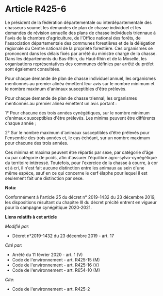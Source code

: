 # Article R425-6

Le président de la fédération départementale ou interdépartementale des chasseurs soumet les demandes de plan de chasse
individuel et les demandes de révision annuelle des plans de chasse individuels triennaux à l'avis de la chambre
d'agriculture, de l'Office national des forêts, de l'association départementale des communes forestières et de la délégation
régionale du Centre national de la propriété forestière. Ces organismes se prononcent dans les délais fixés par arrêté du
ministre chargé de la chasse. Dans les départements du Bas-Rhin, du Haut-Rhin et de la Moselle, les organisations
représentatives des communes définies par arrêté du préfet sont également consultées.

Pour chaque demande de plan de chasse individuel annuel, les organismes mentionnés au premier alinéa émettent leur avis sur
le nombre minimum et le nombre maximum d'animaux susceptibles d'être prélevés.

Pour chaque demande de plan de chasse triennal, les organismes mentionnés au premier alinéa émettent un avis portant :

1° Pour chacune des trois années cynégétiques, sur le nombre minimum d'animaux susceptibles d'être prélevés. Les minima
peuvent être différents chaque année ;

2° Sur le nombre maximum d'animaux susceptibles d'être prélevés pour l'ensemble des trois années et, le cas échéant, sur un
nombre maximum pour chacune des trois années.

Ces minima et maxima peuvent être répartis par sexe, par catégorie d'âge ou par catégorie de poids, afin d'assurer
l'équilibre agro-sylvo-cynégétique du territoire intéressé. Toutefois, pour l'exercice de la chasse à courre, à cor et à cri,
il n'est fait aucune distinction entre les animaux au sein d'une même espèce, sauf en ce qui concerne le cerf élaphe pour
lequel il est seulement fait une distinction par sexe.

**Nota:**

Conformément à l'article 25 du décret n° 2019-1432 du 23 décembre 2019, les dispositions résultant du chapitre III du décret
précité entrent en vigueur pour la campagne cynégétique 2020-2021.

**Liens relatifs à cet article**

_Modifié par_:

  - Décret n°2019-1432 du 23 décembre 2019 - art. 17

_Cité par_:

  - Arrêté du 11 février 2020 - art. 1 (V)
  - Code de l'environnement - art. R425-15 (M)
  - Code de l'environnement - art. R425-16 (V)
  - Code de l'environnement - art. R654-10 (M)

_Cite_:

  - Code de l'environnement - art. R425-2
